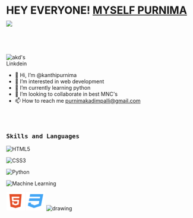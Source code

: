  # HEY EVERYONE! [MYSELF PURNIMA](https://github.com/kanthipurnima/kanthipurnima.git) <img src="https://i.gifer.com/origin/e0/e08f73642d422d94483c0ca96f737ac2_w200.gif" width=50px> 
 <br><br>

<a href="https://www.linkedin.com/in/kanthi-purnima-ab1079271/">
    <img align="left" alt="akd's Linkdein" width="100px" src="https://img.shields.io/badge/Linkedin-0A66C2?style=for-the-badge&logo=Linkedin&logoColor=white" />
</a>

<br><br>

- 👋 Hi, I’m @kanthipurnima
- 👀 I’m interested in web development
- 🌱 I’m currently learning python
- 💞️ I’m looking to collaborate in best MNC's
- 📫 How to reach me purnimakadimpalli@gmail.com

<br><br>
<h3><b><samp>Skills and Languages</samp></b></h3>

![HTML5](https://img.shields.io/badge/HTML5-E34F26?style=flat-square&logo=HTML5&logoColor=white)

![CSS3](https://img.shields.io/badge/CSS3-1572B6?style=flat-square&logo=CSS3&logoColor=white)

![Python](https://img.shields.io/badge/Python-3776AB?style=flat-square&logo=Python&logoColor=white)

![Machine Learning](https://cdn.vectorstock.com/i/2000v/47/52/ai-machine-learning-logo-vector-19204752.avif)

<span>
 <img src="https://github.com/amandewatnitrr/amandewatnitrr/blob/main/imgs/html.svg" alt="drawing" width="50"/>
 <img src="https://github.com/amandewatnitrr/amandewatnitrr/blob/main/imgs/css.svg" alt="drawing" width="50"/>
<img src="https://github.com/amandewatnitrr/amandewatnitrr/blob/main/imgs/python-5.svg" alt="drawing" width="50"/>
</span>
<!---
kanthipurnima/kanthipurnima is a ✨ special ✨ repository because its `README.md` (this file) appears on your GitHub profile.
You can click the Preview link to take a look at your changes.
--->
